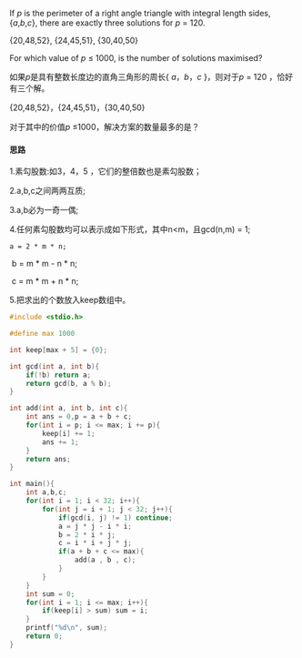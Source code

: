 If *p* is the perimeter of a right angle triangle with integral length sides, {*a*,*b*,*c*}, there are exactly three solutions for *p* = 120.

{20,48,52}, {24,45,51}, {30,40,50}

For which value of *p* ≤ 1000, is the number of solutions maximised?

如果*p*是具有整数长度边的直角三角形的周长{ *a*，*b*，*c* }，则对于*p* = 120 ，恰好有三个解。

{20,48,52}，{24,45,51}，{30,40,50}

对于其中的价值*p* ≤1000，解决方案的数量最多的是？

#### 思路

1.素勾股数:如3，4，5 ，它们的整倍数也是素勾股数；

2.a,b,c之间两两互质;

3.a,b必为一奇一偶;

4.任何素勾股数均可以表示成如下形式，其中n<m，且gcd(n,m) = 1;

 	a = 2 * m * n;

​	b = m * m - n * n;

​	c = m * m + n * n;

5.把求出的个数放入keep数组中。

```c
#include <stdio.h>

#define max 1000

int keep[max + 5] = {0};

int gcd(int a, int b){
	if(!b) return a;
	return gcd(b, a % b);
}

int add(int a, int b, int c){
	int ans = 0,p = a + b + c;
	for(int i = p; i <= max; i += p){
		keep[i] += 1;
		ans += 1;
	}
	return ans;
}

int main(){
	int a,b,c;
	for(int i = 1; i < 32; i++){
		for(int j = i + 1; j < 32; j++){
			if(gcd(i, j) != 1) continue;
			a = j * j - i * i;
			b = 2 * i * j;
			c = i * i + j * j;
			if(a + b + c <= max){
				add(a , b , c);
			}
		}
	}
	int sum = 0;
	for(int i = 1; i <= max; i++){
		if(keep[i] > sum) sum = i;
	}
	printf("%d\n", sum);
	return 0;
}
```

